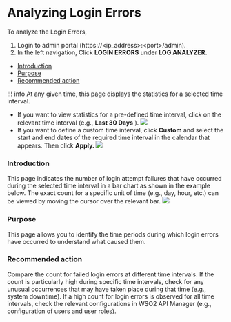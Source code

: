 # Analyzing Login Errors

To analyze the Login Errors,

1.  Login to admin portal (https://&lt;ip\_address&gt;:&lt;port&gt;/admin).
2.  In the left navigation, Click **LOGIN ERRORS** under **LOG ANALYZER.**

-   [Introduction](#AnalyzingLoginErrors-Introduction)
-   [Purpose](#AnalyzingLoginErrors-Purpose)
-   [Recommended action](#AnalyzingLoginErrors-Recommendedaction)

!!! info
At any given time, this page displays the statistics for a selected time interval.

-   If you want to view statistics for a pre-defined time interval, click on the relevant time interval (e.g., **Last 30 Days** ).
    ![]({{base_path}}/assets/attachments/103335204/103335207.gif)
-   If you want to define a custom time interval, click **Custom** and select the start and end dates of the required time interval in the calendar that appears. Then click **Apply.
    ![]({{base_path}}/assets/attachments/103335201/103335203.gif)**


### Introduction

This page indicates the number of login attempt failures that have occurred during the selected time interval in a bar chart as shown in the example below. The exact count for a specific unit of time (e.g., day, hour, etc.) can be viewed by moving the cursor over the relevant bar.
![]({{base_path}}/assets/attachments/103335201/103335202.gif)

### Purpose

This page allows you to identify the time periods during which login errors have occurred to understand what caused them.

### Recommended action

Compare the count for failed login errors at different time intervals. If the count is particularly high during specific time intervals, check for any unusual occurrences that may have taken place during that time (e.g., system downtime). If a high count for login errors is observed for all time intervals, check the relevant configurations in WSO2 API Manager (e.g., configuration of users and user roles).
